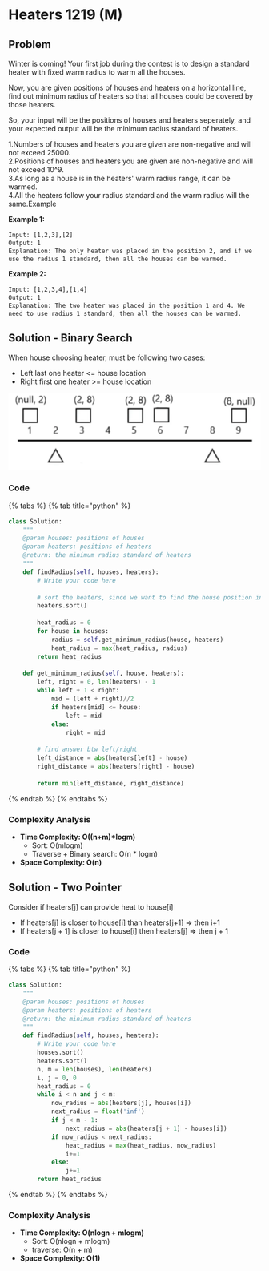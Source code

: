 # Heaters 1219 \(M\)

## Problem

Winter is coming! Your first job during the contest is to design a standard heater with fixed warm radius to warm all the houses.

Now, you are given positions of houses and heaters on a horizontal line, find out minimum radius of heaters so that all houses could be covered by those heaters.

So, your input will be the positions of houses and heaters seperately, and your expected output will be the minimum radius standard of heaters.

1.Numbers of houses and heaters you are given are non-negative and will not exceed 25000.  
2.Positions of houses and heaters you are given are non-negative and will not exceed 10^9.  
3.As long as a house is in the heaters' warm radius range, it can be warmed.  
4.All the heaters follow your radius standard and the warm radius will the same.Example

**Example 1:**

```text
Input: [1,2,3],[2]
Output: 1
Explanation: The only heater was placed in the position 2, and if we use the radius 1 standard, then all the houses can be warmed.
```

**Example 2:**

```text
Input: [1,2,3,4],[1,4]
Output: 1
Explanation: The two heater was placed in the position 1 and 4. We need to use radius 1 standard, then all the houses can be warmed.
```

## Solution - Binary Search

When house choosing heater, must be following two cases:

* Left last one heater &lt;= house location 
* Right first one heater &gt;= house location

![](../../../.gitbook/assets/screen-shot-2021-05-10-at-11.04.46-pm.png)

### Code

{% tabs %}
{% tab title="python" %}
```python
class Solution:
    """
    @param houses: positions of houses
    @param heaters: positions of heaters
    @return: the minimum radius standard of heaters
    """
    def findRadius(self, houses, heaters):
        # Write your code here
        
        # sort the heaters, since we want to find the house position inside heaters 
        heaters.sort()

        heat_radius = 0
        for house in houses:
            radius = self.get_minimum_radius(house, heaters)
            heat_radius = max(heat_radius, radius)
        return heat_radius
    
    def get_minimum_radius(self, house, heaters):
        left, right = 0, len(heaters) - 1
        while left + 1 < right:
            mid = (left + right)//2
            if heaters[mid] <= house:
                left = mid
            else:
                right = mid
        
        # find answer btw left/right
        left_distance = abs(heaters[left] - house)
        right_distance = abs(heaters[right] - house)

        return min(left_distance, right_distance)

```
{% endtab %}
{% endtabs %}

### Complexity Analysis

* **Time Complexity: O\(\(n+m\)\*logm\)**
  * Sort: O\(mlogm\)
  * Traverse + Binary search: O\(n \* logm\)
* **Space Complexity: O\(n\)**

## Solution - Two Pointer

Consider if heaters\[j\] can provide heat to house\[i\]

* If heaters\[j\] is closer to house\[i\] than heaters\[j+1\] =&gt; then i+1
* If heaters\[j + 1\] is closer to house\[i\] then heaters\[j\] =&gt; then j + 1

### Code

{% tabs %}
{% tab title="python" %}
```python
class Solution:
    """
    @param houses: positions of houses
    @param heaters: positions of heaters
    @return: the minimum radius standard of heaters
    """
    def findRadius(self, houses, heaters):
        # Write your code here
        houses.sort()
        heaters.sort()
        n, m = len(houses), len(heaters)
        i, j = 0, 0
        heat_radius = 0
        while i < n and j < m:
            now_radius = abs(heaters[j], houses[i])
            next_radius = float('inf')
            if j < m - 1:
                next_radius = abs(heaters[j + 1] - houses[i])
            if now_radius < next_radius:
                heat_radius = max(heat_radius, now_radius)
                i+=1
            else:
                j+=1
        return heat_radius


```
{% endtab %}
{% endtabs %}

### Complexity Analysis

* **Time Complexity: O\(nlogn + mlogm\)**
  * Sort: O\(nlogn + mlogm\)
  * traverse: O\(n + m\)
* **Space Complexity: O\(1\)**

